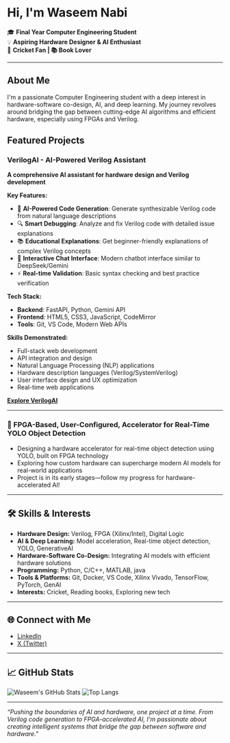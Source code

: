 # Hi, I'm Waseem Nabi

🎓 **Final Year Computer Engineering Student**  
💡 **Aspiring Hardware Designer & AI Enthusiast**  
🏏 **Cricket Fan | 📚 Book Lover**

---

##  About Me

I'm a passionate Computer Engineering student with a deep interest in hardware-software co-design, AI, and deep learning. My journey revolves around bridging the gap between cutting-edge AI algorithms and efficient hardware, especially using FPGAs and Verilog.

##  Featured Projects

### VerilogAI - AI-Powered Verilog Assistant
**A comprehensive AI assistant for hardware design and Verilog development**

**Key Features:**
- 🤖 **AI-Powered Code Generation**: Generate synthesizable Verilog code from natural language descriptions
- 🔍 **Smart Debugging**: Analyze and fix Verilog code with detailed issue explanations
- 📚 **Educational Explanations**: Get beginner-friendly explanations of complex Verilog concepts
- 💬 **Interactive Chat Interface**: Modern chatbot interface similar to DeepSeek/Gemini
- ⚡ **Real-time Validation**: Basic syntax checking and best practice verification

**Tech Stack:** 
- **Backend**: FastAPI, Python, Gemini API
- **Frontend**: HTML5, CSS3, JavaScript, CodeMirror
- **Tools**: Git, VS Code, Modern Web APIs

**Skills Demonstrated:**
- Full-stack web development
- API integration and design
- Natural Language Processing (NLP) applications
- Hardware description languages (Verilog/SystemVerilog)
- User interface design and UX optimization
- Real-time web applications

**[Explore VerilogAI](https://github.com/waseemnabi08/VerilogAI)**

---

### 🚀 FPGA-Based, User-Configured, Accelerator for Real-Time YOLO Object Detection
- Designing a hardware accelerator for real-time object detection using YOLO, built on FPGA technology
- Exploring how custom hardware can supercharge modern AI models for real-world applications
- Project is in its early stages—follow my progress for hardware-accelerated AI!

---



## 🛠️ Skills & Interests

- **Hardware Design:** Verilog, FPGA (Xilinx/Intel), Digital Logic
- **AI & Deep Learning:** Model acceleration, Real-time object detection, YOLO, GenerativeAI
- **Hardware-Software Co-Design:** Integrating AI models with efficient hardware solutions
- **Programming:** Python, C/C++, MATLAB, java
- **Tools & Platforms:** Git, Docker, VS Code, Xilinx Vivado, TensorFlow, PyTorch, GenAI
- **Interests:** Cricket, Reading books, Exploring new tech

---

## 🌐 Connect with Me

- [LinkedIn](https://www.linkedin.com/in/waseemnabi08/)
- [X (Twitter)](https://x.com/waseeemnabi)

---

## 📈 GitHub Stats

![Waseem's GitHub Stats](https://github-readme-stats.vercel.app/api?username=waseemnabi08&show_icons=true&theme=tokyonight)
![Top Langs](https://github-readme-stats.vercel.app/api/top-langs/?username=waseemnabi08&layout=compact&theme=tokyonight)

---

_“Pushing the boundaries of AI and hardware, one project at a time. From Verilog code generation to FPGA-accelerated AI, I'm passionate about creating intelligent systems that bridge the gap between software and hardware."_
